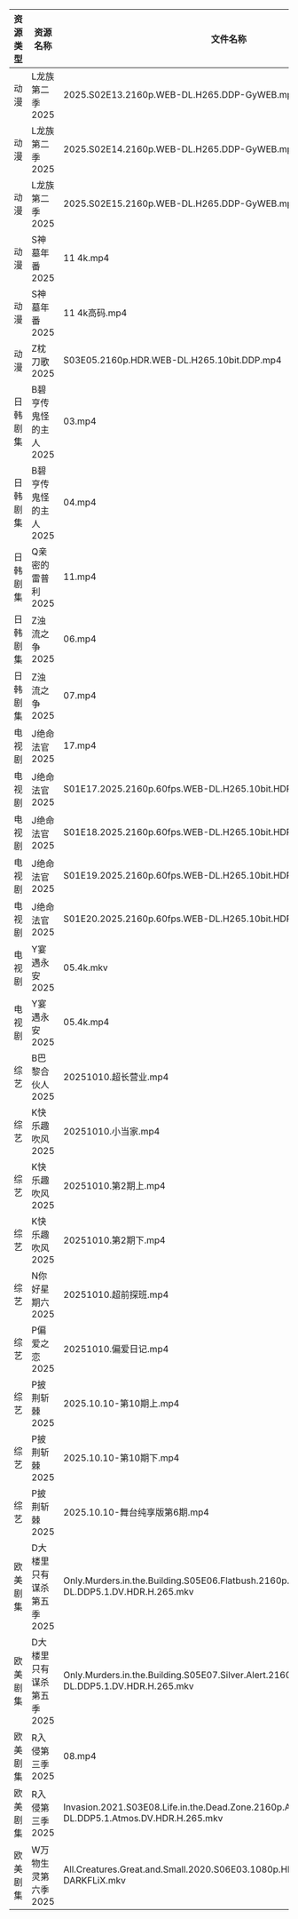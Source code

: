 | 资源类型 | 资源名称            | 文件名称                                                                                               | 分享链接                                | 更新时间                |
| ---- | --------------- | -------------------------------------------------------------------------------------------------- | ----------------------------------- | ------------------- |
| 动漫   | L龙族第二季2025      | 2025.S02E13.2160p.WEB-DL.H265.DDP-GyWEB.mp4                                                        | https://pan.quark.cn/s/7820520d1f2c | 2025-10-10 12:24:27 |
| 动漫   | L龙族第二季2025      | 2025.S02E14.2160p.WEB-DL.H265.DDP-GyWEB.mp4                                                        | https://pan.quark.cn/s/7820520d1f2c | 2025-10-10 12:24:30 |
| 动漫   | L龙族第二季2025      | 2025.S02E15.2160p.WEB-DL.H265.DDP-GyWEB.mp4                                                        | https://pan.quark.cn/s/7820520d1f2c | 2025-10-10 12:24:24 |
| 动漫   | S神墓年番2025       | 11 4k.mp4                                                                                          | https://pan.quark.cn/s/06bfa06b8b35 | 2025-10-10 12:27:07 |
| 动漫   | S神墓年番2025       | 11 4k高码.mp4                                                                                        | https://pan.quark.cn/s/06bfa06b8b35 | 2025-10-10 12:27:03 |
| 动漫   | Z枕刀歌2025        | S03E05.2160p.HDR.WEB-DL.H265.10bit.DDP.mp4                                                         | https://pan.quark.cn/s/f52a0f306f79 | 2025-10-10 12:30:08 |
| 日韩剧集 | B碧亨传鬼怪的主人2025   | 03.mp4                                                                                             | https://pan.quark.cn/s/10349ad6c3bc | 2025-10-10 01:19:56 |
| 日韩剧集 | B碧亨传鬼怪的主人2025   | 04.mp4                                                                                             | https://pan.quark.cn/s/10349ad6c3bc | 2025-10-10 01:20:01 |
| 日韩剧集 | Q亲密的雷普利2025     | 11.mp4                                                                                             | https://pan.quark.cn/s/8cb9fd7634af | 2025-10-10 01:25:41 |
| 日韩剧集 | Z浊流之争2025       | 06.mp4                                                                                             | https://pan.quark.cn/s/a38169f5ace1 | 2025-10-10 16:29:20 |
| 日韩剧集 | Z浊流之争2025       | 07.mp4                                                                                             | https://pan.quark.cn/s/a38169f5ace1 | 2025-10-10 16:29:22 |
| 电视剧  | J绝命法官2025       | 17.mp4                                                                                             | https://pan.quark.cn/s/50b666fcfcd1 | 2025-10-10 12:23:08 |
| 电视剧  | J绝命法官2025       | S01E17.2025.2160p.60fps.WEB-DL.H265.10bit.HDR10.AAC.mp4                                            | https://pan.quark.cn/s/50b666fcfcd1 | 2025-10-10 16:22:30 |
| 电视剧  | J绝命法官2025       | S01E18.2025.2160p.60fps.WEB-DL.H265.10bit.HDR10.AAC.mp4                                            | https://pan.quark.cn/s/50b666fcfcd1 | 2025-10-10 16:22:33 |
| 电视剧  | J绝命法官2025       | S01E19.2025.2160p.60fps.WEB-DL.H265.10bit.HDR10.AAC.mp4                                            | https://pan.quark.cn/s/50b666fcfcd1 | 2025-10-10 16:22:37 |
| 电视剧  | J绝命法官2025       | S01E20.2025.2160p.60fps.WEB-DL.H265.10bit.HDR10.AAC.mp4                                            | https://pan.quark.cn/s/50b666fcfcd1 | 2025-10-10 16:22:41 |
| 电视剧  | Y宴遇永安2025       | 05.4k.mkv                                                                                          | https://pan.quark.cn/s/757b0949a56f | 2025-10-10 01:28:54 |
| 电视剧  | Y宴遇永安2025       | 05.4k.mp4                                                                                          | https://pan.quark.cn/s/757b0949a56f | 2025-10-10 01:28:51 |
| 综艺   | B巴黎合伙人2025      | 20251010.超长营业.mp4                                                                                  | https://pan.quark.cn/s/4264ec5c7676 | 2025-10-10 16:30:18 |
| 综艺   | K快乐趣吹风2025      | 20251010.小当家.mp4                                                                                   | https://pan.quark.cn/s/2e73ee655d53 | 2025-10-10 12:33:11 |
| 综艺   | K快乐趣吹风2025      | 20251010.第2期上.mp4                                                                                  | https://pan.quark.cn/s/2e73ee655d53 | 2025-10-10 12:33:18 |
| 综艺   | K快乐趣吹风2025      | 20251010.第2期下.mp4                                                                                  | https://pan.quark.cn/s/2e73ee655d53 | 2025-10-10 12:33:15 |
| 综艺   | N你好星期六2025      | 20251010.超前探班.mp4                                                                                  | https://pan.quark.cn/s/7470ba1e3c80 | 2025-10-10 12:34:05 |
| 综艺   | P偏爱之恋2025       | 20251010.偏爱日记.mp4                                                                                  | https://pan.quark.cn/s/2023e0def11e | 2025-10-10 12:34:25 |
| 综艺   | P披荆斩棘2025       | 2025.10.10-第10期上.mp4                                                                               | https://pan.quark.cn/s/9ae1eb01008d | 2025-10-10 12:34:38 |
| 综艺   | P披荆斩棘2025       | 2025.10.10-第10期下.mp4                                                                               | https://pan.quark.cn/s/9ae1eb01008d | 2025-10-10 12:34:42 |
| 综艺   | P披荆斩棘2025       | 2025.10.10-舞台纯享版第6期.mp4                                                                            | https://pan.quark.cn/s/9ae1eb01008d | 2025-10-10 12:34:46 |
| 欧美剧集 | D大楼里只有谋杀第五季2025 | Only.Murders.in.the.Building.S05E06.Flatbush.2160p.DSNP.WEB-DL.DDP5.1.DV.HDR.H.265.mkv             | https://pan.quark.cn/s/b69edc4a08ba | 2025-10-10 12:20:36 |
| 欧美剧集 | D大楼里只有谋杀第五季2025 | Only.Murders.in.the.Building.S05E07.Silver.Alert.2160p.REPACK2.DSNP.WEB-DL.DDP5.1.DV.HDR.H.265.mkv | https://pan.quark.cn/s/b69edc4a08ba | 2025-10-10 12:20:40 |
| 欧美剧集 | R入侵第三季2025      | 08.mp4                                                                                             | https://pan.quark.cn/s/8877297fc601 | 2025-10-10 12:26:33 |
| 欧美剧集 | R入侵第三季2025      | Invasion.2021.S03E08.Life.in.the.Dead.Zone.2160p.ATVP.WEB-DL.DDP5.1.Atmos.DV.HDR.H.265.mkv         | https://pan.quark.cn/s/8877297fc601 | 2025-10-10 12:26:29 |
| 欧美剧集 | W万物生灵第六季2025    | All.Creatures.Great.and.Small.2020.S06E03.1080p.HDTV.H264-DARKFLiX.mkv                             | https://pan.quark.cn/s/6bed80ca39f7 | 2025-10-10 12:27:53 |
